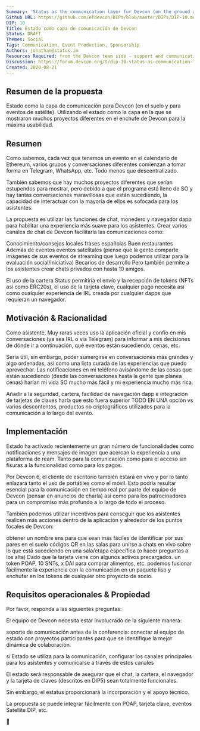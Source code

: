 ```yaml
---
Summary: 'Status as the communication layer for Devcon (on the ground and for satellite events). Utilizing Status as the layer into which many different projects showcased at Devcon plug in for maximum usability.'
Github URL: https://github.com/efdevcon/DIPs/blob/master/DIPs/DIP-10.md
DIP: 10
Title: Estado como capa de comunicación de Devcon
Status: DRAFT
Themes: Social
Tags: Communication, Event Production, Sponsorship
Authors: jonathan@status.im
Resources Required: from the Devcon team side - support and communication
Discussion: https://forum.devcon.org/t/dip-10-status-as-communication-layer-for-devcon/115
Created: 2020-08-21
---
```


## Resumen de la propuesta

Estado como la capa de comunicación para Devcon (en el suelo y para eventos de satélite). Utilizando el estado como la capa en la que se mostraron muchos proyectos diferentes en el enchufe de Devcon para la máxima usabilidad.

## Resumen

Como sabemos, cada vez que tenemos un evento en el calendario de Ethereum, varios grupos y conversaciones diferentes comienzan a tomar forma en Telegram, WhatsApp, etc. Todo menos que descentralizado.

También sabemos que hay muchos proyectos diferentes que serían estupendos para mostrar, pero debido a que el programa está lleno de SO y hay tantas conversaciones maravillosas que están sucediendo, la capacidad de interactuar con la mayoría de ellos es sofocada para los asistentes.

La propuesta es utilizar las funciones de chat, monedero y navegador dapp para habilitar una experiencia más suave para los asistentes. Crear varios canales de chat de Devcon facilitaría las comunicaciones como:

Conocimiento/consejos locales frases españolas Buen restaurantes Además de eventos eventos satelitales (piense que la gente comparte imágenes de sus eventos de streaming que luego podemos utilizar para la evaluación social/iniciativa) Becarios de desarrollo Pero también permite a los asistentes crear chats privados con hasta 10 amigos.

El uso de la cartera Status permitiría el envío y la recepción de tokens (NFTs así como ERC20s), el uso de la tarjeta clave, cualquier pago necesita así como cualquier experiencia de IRL creada por cualquier dapps que requieran un navegador.

## Motivación & Racionalidad

Como asistente, Muy raras veces uso la aplicación oficial y confío en mis conversaciones (ya sea IRL o via Telegram) para informar a mis decisiones de dónde ir a continuación, qué eventos están sucediendo, cenas, etc.

Sería útil, sin embargo, poder sumergirse en conversaciones más grandes y algo ordenadas, así como una lista curada de las experiencias que puedo aprovechar. Las notificaciones en mi teléfono avisándome de las cosas que están sucediendo (desde las conversaciones hasta la gente que planea cenas) harían mi vida SO mucho más fácil y mi experiencia mucho más rica.

Añadir a la seguridad, cartera, facilidad de navegación dapp e integración de tarjetas de claves haría que esto fuera superior TODO EN UNA opción vs varios descontentos, productos no criptográficos utilizados para la comunicación a lo largo del evento.

## Implementación

Estado ha activado recientemente un gran número de funcionalidades como notificaciones y mensajes de imagen que acercan la experiencia a una plataforma de ream. Tanto para la comunicación como para el acceso sin fisuras a la funcionalidad como para los pagos.

Por Devcon 6, el cliente de escritorio también estará en vivo y por lo tanto enlazará tanto el uso de portátiles como el móvil. Esto podría resultar esencial para la comunicación en tiempo real por parte del equipo de Devcon (pensar en anuncios de charla) así como para los patrocinadores para un compromiso más profundo a lo largo de todo el proceso.

También podemos utilizar incentivos para conseguir que los asistentes realicen más acciones dentro de la aplicación y alrededor de los puntos focales de Devcon:

obtener un nombre ens para que sean más fáciles de identificar por sus pares en el suelo códigos QR en las salas para unirse a chats en vivo sobre lo que está sucediendo en una sala/etapa específica (o hacer preguntas a los alta) Dado que la tarjeta viene con algunos activos precargados. un token POAP, 10 SNTs, x DAI para comprar alimentos, etc. podemos fusionar fácilmente la experiencia con la comunicación en un paquete liso y enchufar en los tokens de cualquier otro proyecto de socio.

## Requisitos operacionales & Propiedad
Por favor, responda a las siguientes preguntas:

El equipo de Devcon necesita estar involucrado de la siguiente manera:

soporte de comunicación antes de la conferencia: conectar al equipo de estado con proyectos participantes para que se identifique la mejor dinámica de colaboración.

si Estado se utiliza para la comunicación, configurar los canales principales para los asistentes y comunicarse a través de estos canales

El estado será responsable de asegurar que el chat, la cartera, el navegador y la tarjeta de claves (descritos en DIP5) sean totalmente funcionales.

Sin embargo, el estatus proporcionará la incorporación y el apoyo técnico.

La propuesta se puede integrar fácilmente con POAP, tarjeta clave, eventos Satellite DIP, etc.

:rocket:

